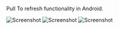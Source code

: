 Pull To refresh functionality in Android. 

![Screenshot](https://raw.github.com/bhavyahmehta/PullToRefresh/master/PullToRefresh/1.png) 
![Screenshot](https://raw.github.com/bhavyahmehta/PullToRefresh/master/PullToRefresh/2.png)
![Screenshot](https://raw.github.com/bhavyahmehta/PullToRefresh/master/PullToRefresh/3.png)  